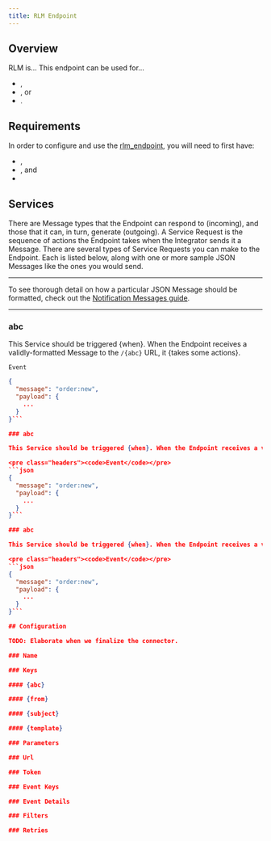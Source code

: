 ```yaml
---
title: RLM Endpoint
---
```


## Overview

RLM is... This endpoint can be used for...

* ,
* , or
* .

## Requirements

In order to configure and use the [rlm_endpoint](https://github.com/spree/rlm_endpoint), you will need to first have:

* ,
* , and
*

## Services

There are Message types that the Endpoint can respond to (incoming), and those that it can, in turn, generate (outgoing). A Service Request is the sequence of actions the Endpoint takes when the Integrator sends it a Message. There are several types of Service Requests you can make to the Endpoint. Each is listed below, along with one or more sample JSON Messages like the ones you would send.

***
To see thorough detail on how a particular JSON Message should be formatted, check out the [Notification Messages guide](notification_messages).
***

### abc

This Service should be triggered {when}. When the Endpoint receives a validly-formatted Message to the `/{abc}` URL, it {takes some actions}.

<pre class="headers"><code>Event</code></pre>
```json
{
  "message": "order:new",
  "payload": {
    ...
  }
}```

### abc

This Service should be triggered {when}. When the Endpoint receives a validly-formatted Message to the `/{abc}` URL, it {takes some actions}.

<pre class="headers"><code>Event</code></pre>
```json
{
  "message": "order:new",
  "payload": {
    ...
  }
}```

### abc

This Service should be triggered {when}. When the Endpoint receives a validly-formatted Message to the `/{abc}` URL, it {takes some actions}.

<pre class="headers"><code>Event</code></pre>
```json
{
  "message": "order:new",
  "payload": {
    ...
  }
}```

## Configuration

TODO: Elaborate when we finalize the connector.

### Name

### Keys

#### {abc}

#### {from}

#### {subject}

#### {template}

### Parameters

### Url

### Token

### Event Keys

### Event Details

### Filters

### Retries